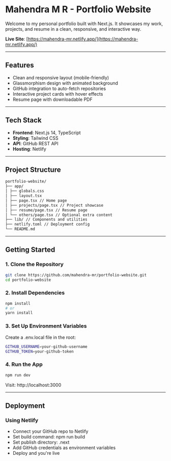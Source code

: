 # Mahendra M R - Portfolio Website

Welcome to my personal portfolio built with Next.js. It showcases my work, projects, and resume in a clean, responsive, and interactive way.

**Live Site**: [https://mahendra-mr.netlify.app/](https://mahendra-mr.netlify.app/)

---

## Features

- Clean and responsive layout (mobile-friendly)
- Glassmorphism design with animated background
- GitHub integration to auto-fetch repositories
- Interactive project cards with hover effects
- Resume page with downloadable PDF

---

## Tech Stack

- **Frontend**: Next.js 14, TypeScript
- **Styling**: Tailwind CSS
- **API**: GitHub REST API
- **Hosting**: Netlify

---

## Project Structure

```bash
portfolio-website/
├── app/
│ ├── globals.css
│ ├── layout.tsx
│ ├── page.tsx // Home page
│ ├── projects/page.tsx // Project showcase
│ ├── resume/page.tsx // Resume page
│ └── others/page.tsx // Optional extra content
├── lib/ // Components and utilities
├── netlify.toml // Deployment config
└── README.md

```
---
## Getting Started

### 1. Clone the Repository

```bash
git clone https://github.com/mahendra-mr/portfolio-website.git
cd portfolio-website
```

### 2. Install Dependencies

```bash
npm install
# or
yarn install
```

### 3. Set Up Environment Variables

Create a .env.local file in the root:
```bash
GITHUB_USERNAME=your-github-username
GITHUB_TOKEN=your-github-token
```

### 4. Run the App

```bash
npm run dev
```
Visit: http://localhost:3000

---

## Deployment

###  Using Netlify
- Connect your GitHub repo to Netlify
- Set build command: npm run build
- Set publish directory: .next
- Add GitHub credentials as environment variables
- Deploy and you're live




